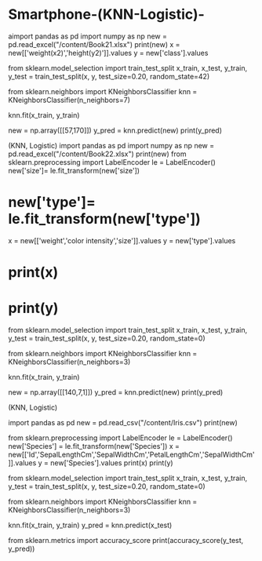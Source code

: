 # Smartphone-(KNN-Logistic)-

aimport pandas as pd
import numpy as np
new = pd.read_excel("/content/Book21.xlsx")
print(new)
x = new[['weight(x2)','height(y2)']].values
y = new['class'].values

from sklearn.model_selection import train_test_split
x_train, x_test, y_train, y_test = train_test_split(x, y, test_size=0.20, random_state=42)

from sklearn.neighbors import KNeighborsClassifier
knn = KNeighborsClassifier(n_neighbors=7)

knn.fit(x_train, y_train)

new = np.array([[57,170]])
y_pred = knn.predict(new)
print(y_pred)


(KNN, Logistic)
import pandas as pd
import numpy as np
new = pd.read_excel("/content/Book22.xlsx")
print(new)
from sklearn.preprocessing import LabelEncoder
le = LabelEncoder()
new['size']= le.fit_transform(new['size'])
# new['type']= le.fit_transform(new['type'])
x = new[['weight','color intensity','size']].values
y = new['type'].values
# print(x)
# print(y)

from sklearn.model_selection import train_test_split
x_train, x_test, y_train, y_test = train_test_split(x, y, test_size=0.20, random_state=0)

from sklearn.neighbors import KNeighborsClassifier
knn = KNeighborsClassifier(n_neighbors=3)

knn.fit(x_train, y_train)

new = np.array([[140,7,1]])
y_pred = knn.predict(new)
print(y_pred)

(KNN, Logistic)

import pandas as pd
new = pd.read_csv("/content/Iris.csv")
print(new)

from sklearn.preprocessing import LabelEncoder
le = LabelEncoder()
new['Species'] = le.fit_transform(new['Species'])
x = new[['Id','SepalLengthCm','SepalWidthCm','PetalLengthCm','SepalWidthCm']].values
y = new['Species'].values
print(x)
print(y)

from sklearn.model_selection import train_test_split
x_train, x_test, y_train, y_test = train_test_split(x, y, test_size=0.20, random_state=0)

from sklearn.neighbors import KNeighborsClassifier
knn = KNeighborsClassifier(n_neighbors=3)

knn.fit(x_train, y_train)
y_pred = knn.predict(x_test)

from sklearn.metrics import accuracy_score
print(accuracy_score(y_test, y_pred))
